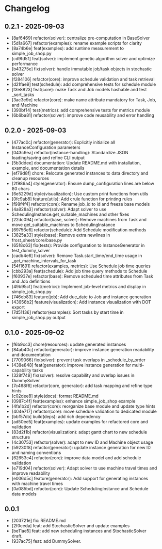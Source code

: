 # Changelog

## 0.2.1 - 2025-09-03

- [8af6469] refactor(solver): centralize pre-computation in BaseSolver
- [5d1a667] refactor(examples): rename example scripts for clarity
- [8a74b6e] feat(examples): add runtime measurement to simple_job_shop.py
- [cd9fd51] feat(solver): implement genetic algorithm solver and optimize performance
- [b43275e] fix(solver): handle immutable job/task objects in stochastic solver
- [f284106] refactor(core): improve schedule validation and task retrieval
- [d21fae9] test(schedule): add comprehensive tests for schedule module
- [f3e8823] feat(core): make Task and Job models hashable and test _sort_tasks
- [3ac3e9e] refactor(core): make name attribute mandatory for Task, Job, and Machine
- [390bf14] test(metrics): add comprehensive tests for metrics module
- [6b6ba81] refactor(solver): improve code reusability and error handling

## 0.2.0 - 2025-09-03

- [477ac0c] refactor(generator): Explicitly initialize all InstanceConfiguration parameters
- [043c9ea] refactor(instance-handling): Standardize JSON loading/saving and refine CLI output
- [5b3ddee] documentation: Update README.md with installation, example, and documentation details
- [ef79d8f] chore: Relocate generated instances to data directory and cleanup resources
- [2f989a4] style(generator): Ensure dump_configuration lines are below 80 chars
- [6e5229d] style(visualization): Use custom print functions from utils
- [0fc9ab8] feature(utils): Add crule function for printing rules
- [f98f4f4] refactor(core): Rename job_id to id and freeze base models
- [4a828a3] refactor(solver): Adapt solver to use SchedulingInstance.get_suitable_machines and other fixes
- [22dc094] refactor(base, solver): Remove machines from Task and move get_suitable_machines to SchedulingInstance
- [69756e6] refactor(schedule): Add Schedule modification methods
- [3825a33] style(base): Remove extra newlines in frost_sheet/core/base.py
- [6518c63] fix(tests): Provide configuration to InstanceGenerator in test_dummy_solver
- [cadb4e6] fix(solver): Remove Task.start_time/end_time usage in _get_machine_intervals_for_task
- [54f1691] refactor(examples, metrics): Use Schedule job time queries
- [cbb293a] feat(schedule): Add job time query methods to Schedule
- [f60937e] refactor(base): Remove scheduled time attributes from Task and Job definitions
- [49b95cf] feat(metrics): Implement job-level metrics and display in simple_job_shop.py
- [746eb83] feature(job): Add due_date to Job and instance generation
- [43656b2] feature(visualization): Add instance visualization with DOT export
- [7d51136] refactor(examples): Sort tasks by start time in simple_job_shop.py output

## 0.1.0 - 2025-09-02

- [f6b9cc3] chore(resources): update generated instances
- [84ab40c] refactor(generator): improve instance generation readability and documentation
- [7709066] fix(solver): prevent task overlaps in _schedule_by_order
- [438e848] feat(generator): improve instance generation for multi-capability tasks
- [328f749] fix(solver): resolve capability and overlap issues in DummySolver
- [7c468f6] refactor(core, generator): add task mapping and refine type hints
- [c02dee8] style(docs): format README.md
- [0987c4f] feat(examples): enhance simple_job_shop example
- [4fa1b2d] refactor(core): reorganize base module and update type hints
- [404e717] refactor(core): move schedule validation to dedicated module
- [bbf57db] build(deps): add rich dependency
- [ad50ee5] feat(examples): update examples for refactored core and validation
- [83d2f1b] refactor(visualization): adapt gantt chart to new schedule structure
- [4c30753] refactor(solver): adapt to new ID and Machine object usage
- [59230f8] refactor(generator): update instance generation for new ID and naming conventions
- [62653c4] refactor(core): improve data model and add schedule validation
- [e719d04] refactor(solver): Adapt solver to use machine travel times and improve readability
- [e006d5c] feature(generator): Add support for generating instances with machine travel times
- [0a085bd] refactor(core): Update SchedulingInstance and Schedule data models

## 0.0.1

- [203721e] fix: README.md
- [2f0ceda] feat: add StochasticSolver and update examples
- [be11ae5] feat: add new scheduling instances and StochasticSolver draft.
- [937ac75] feat: add DummySolver.

